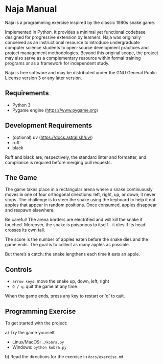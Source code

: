 Naja Manual
==============================

Naja is a programming exercise inspired by the classic 1980s snake game.

Implemented in Python, it provides a minimal yet functional codebase designed
for progressive extension by learners. Naja was originally conceived as an
instructional resource to introduce undergraduate computer science students to
open-source development practices and project management methodologies. Beyond
this original scope, the project may also serve as a complementary resource
within formal training programs or as a framework for independent study.

Naja is free software and may be distributed under the GNU General Public
License version 3 or any later version.

Requirements
------------------------------

* Python 3
* Pygame engine (https://www.pygame.org)

## Development Requirements

* (optional) uv (https://docs.astral.sh/uv/)
* ruff
* black

Ruff and black are, respectively, the standard linter and formatter,
and compliance is required before merging pull requests.

The Game
------------------------------

The game takes place in a rectangular arena where a snake continuously moves in
one of four orthogonal directions: left, right, up, or down; it never stops. The
challenge is to steer the snake using the keyboard to help it eat apples that
appear in random positions. Once consumed, apples disappear and respawn
elsewhere.

Be careful! The arena borders are electrified and will kill the snake if
touched. Moreover, the snake is poisonous to itself—it dies if its head crosses
its own tail.

The score is the number of apples eaten before the snake dies and the game ends.
The goal is to collect as many apples as possible.

But there’s a catch: the snake lengthens each time it eats an apple.

Controls
------------------------------

  * `arrow keys`: move the snake up, down, left, right
  * `Q / q`: quit the game at any time

When the game ends, press any key to restart or 'q' to quit.

Programming Exercise
------------------------------

To get started with the project:

a) Try the game yourself

   * Linux/MacOS: `./kobra.py`
   * Windows: `python kobra.py`

b) Read the directions for the exercise in `docs/exercise.md`
